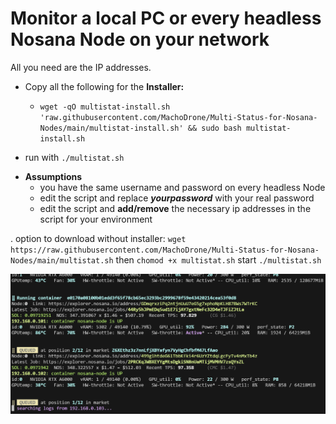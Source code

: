 # **Monitor a local PC or every headless Nosana Node on your network**
All you need are the IP addresses. 
- Copy all the following for the **Installer:**
  - `wget -qO multistat-install.sh 'raw.githubusercontent.com/MachoDrone/Multi-Status-for-Nosana-Nodes/main/multistat-install.sh' && sudo bash multistat-install.sh`

- run with `./multistat.sh`

* **Assumptions**
  - you have the same username and password on every headless Node
  - edit the script and replace ***yourpassword*** with your real password
  - edit the script and **add/remove** the necessary ip addresses in the script for your environment

.
option to download without installer:
`wget https://raw.githubusercontent.com/MachoDrone/Multi-Status-for-Nosana-Nodes/main/multistat.sh`
then `chomod +x multistat.sh`
start `./multistat.sh`
  
![alt text](https://github.com/MachoDrone/Multi-Status-for-Nosana-Nodes/blob/main/multistat-image.png?raw=true)
